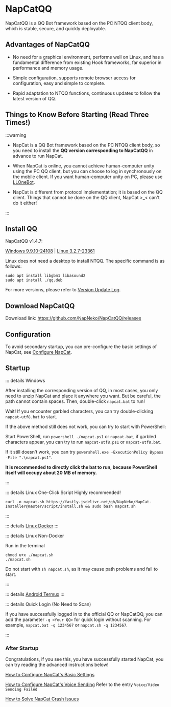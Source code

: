 # NapCatQQ

NapCatQQ is a QQ Bot framework based on the PC NTQQ client body, which is stable, secure, and quickly deployable.

## Advantages of NapCatQQ

- No need for a graphical environment, performs well on Linux, and has a fundamental difference from existing Hook frameworks, far superior in performance and memory usage.

- Simple configuration, supports remote browser access for configuration, easy and simple to complete.

- Rapid adaptation to NTQQ functions, continuous updates to follow the latest version of QQ.

## Things to Know Before Starting (Read Three Times!)

:::warning

- NapCat is a QQ Bot framework based on the PC NTQQ client body, so you need to install the **QQ version corresponding to NapCatQQ** in advance to run NapCat.

- When NapCat is online, you cannot achieve human-computer unity using the PC QQ client, but you can choose to log in synchronously on the mobile client. If you want human-computer unity on PC, please use [LLOneBot](https://github.com/LLOneBot/LLOneBot).

- NapCat is different from protocol implementation; it is based on the QQ client. Things that cannot be done on the QQ client, NapCat >_< can't do it either!

:::

## Install QQ

NapCatQQ v1.4.7:

[Windows 9.9.10-24108](https://dldir1.qq.com/qqfile/qq/QQNT/Windows/QQ_9.9.10_240523_x64_01.exe) | [Linux 3.2.7-23361](https://dldir1.qq.com/qqfile/qq/QQNT/8b4fdf81/linuxqq_3.2.7-23361_amd64.deb)

Linux does not need a desktop to install NTQQ. The specific command is as follows:

```shell
sudo apt install libgbm1 libasound2
sudo apt install ./qq.deb
```

For more versions, please refer to [Version Update Log](./version.md).

## Download NapCatQQ

Download link: <https://github.com/NapNeko/NapCatQQ/releases>

## Configuration

To avoid secondary startup, you can pre-configure the basic settings of NapCat, see [Configure NapCat](./config.md).

## Startup

::: details Windows

After installing the corresponding version of QQ, in most cases, you only need to unzip NapCat and place it anywhere you want. But be careful, the path cannot contain spaces. Then, double-click `napcat.bat` to run!

Wait! If you encounter garbled characters, you can try double-clicking `napcat-utf8.bat` to start.

If the above method still does not work, you can try to start with PowerShell:

Start PowerShell, run `powershell ./napcat.ps1` or `napcat.bat`, if garbled characters appear, you can try to run `napcat-utf8.ps1` or `napcat-utf8.bat`.

If it still doesn't work, you can try `powershell.exe -ExecutionPolicy Bypass -File ".\napcat.ps1"`.

**It is recommended to directly click the bat to run, because PowerShell itself will occupy about 20 MB of memory.**

:::

::: details Linux One-Click Script
Highly recommended!

`curl -o napcat.sh https://fastly.jsdelivr.net/gh/NapNeko/NapCat-Installer@master/script/install.sh && sudo bash napcat.sh`

:::

::: details [Linux Docker](https://github.com/NapNeko/NapCat-Docker)
:::

::: details Linux Non-Docker

Run in the terminal

```shell
chmod u+x ./napcat.sh
./napcat.sh
```

Do not start with `sh napcat.sh`, as it may cause path problems and fail to start.

:::

::: details [Android Termux](https://github.com/NapNeko/NapCat-Termux)
:::

::: details Quick Login (No Need to Scan)

If you have successfully logged in to the official QQ or NapCatQQ, you can add the parameter `-q <Your QQ>` for quick login without scanning. For example, `napcat.bat -q 1234567` or `napcat.sh -q 1234567`.

:::

### After Startup

Congratulations, if you see this, you have successfully started NapCat, you can try reading the advanced instructions below!

[How to Configure NapCat's Basic Settings](/zh-CN/guide/config.md)

[How to Configure NapCat's Voice Sending](/zh-CN/guide/faq.md) Refer to the entry `Voice/Video Sending Failed`

[How to Solve NapCat Crash Issues](/zh-CN/guide/faq.md)
